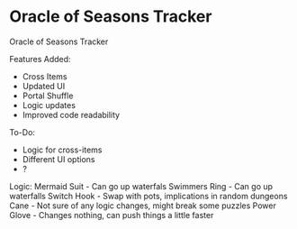 # Oracle of Seasons Tracker
Oracle of Seasons Tracker

Features Added:
- Cross Items
- Updated UI
- Portal Shuffle
- Logic updates
- Improved code readability

To-Do:
- Logic for cross-items
- Different UI options
- ?

Logic:
  Mermaid Suit - Can go up waterfals
  Swimmers Ring - Can go up waterfalls
  Switch Hook - Swap with pots, implications in random dungeons
  Cane - Not sure of any logic changes, might break some puzzles
  Power Glove - Changes nothing, can push things a little faster
  
